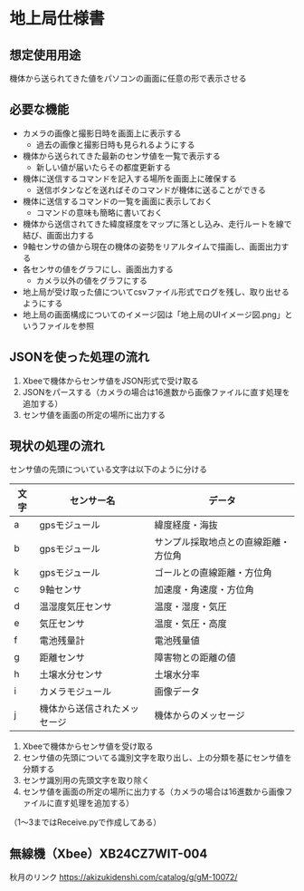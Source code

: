 # 地上局仕様書

## 想定使用用途

機体から送られてきた値をパソコンの画面に任意の形で表示させる

## 必要な機能

- カメラの画像と撮影日時を画面上に表示する
  - 過去の画像と撮影日時も見られるようにする
- 機体から送られてきた最新のセンサ値を一覧で表示する
  - 新しい値が届いたらその都度更新する
- 機体に送信するコマンドを記入する場所を画面上に確保する
  - 送信ボタンなどを送ればそのコマンドが機体に送ることができる
- 機体に送信するコマンドの一覧を画面に表示しておく
  - コマンドの意味も簡略に書いておく
- 機体から送信されてきた緯度経度をマップに落とし込み、走行ルートを線で結び、画面出力する
- 9軸センサの値から現在の機体の姿勢をリアルタイムで描画し、画面出力する
- 各センサの値をグラフにし、画面出力する
  - カメラ以外の値をグラフにする
- 地上局が受け取った値についてcsvファイル形式でログを残し、取り出せるようにする
- 地上局の画面構成についてのイメージ図は「地上局のUIイメージ図.png」というファイルを参照

## JSONを使った処理の流れ

1. Xbeeで機体からセンサ値をJSON形式で受け取る
1. JSONをパースする（カメラの場合は16進数から画像ファイルに直す処理を追加する）
1. センサ値を画面の所定の場所に出力する

## 現状の処理の流れ

センサ値の先頭についている文字は以下のように分ける

| 文字 | センサー名 | データ |
| --- | --- | --- |
| a | gpsモジュール | 緯度経度・海抜 |
| b | gpsモジュール | サンプル採取地点との直線距離・方位角 |
| k | gpsモジュール | ゴールとの直線距離・方位角 |
| c | 9軸センサ | 加速度・角速度・方位角 |
| d | 温湿度気圧センサ | 温度・湿度・気圧 |
| e | 気圧センサ | 温度・気圧・高度 |
| f | 電池残量計 | 電池残量値 |
| g | 距離センサ | 障害物との距離の値 |
| h | 土壌水分センサ | 土壌水分率 |
| i | カメラモジュール | 画像データ |
| j | 機体から送信されたメッセージ | 機体からのメッセージ |

1. Xbeeで機体からセンサ値を受け取る
1. センサ値の先頭についてる識別文字を取り出し、上の分類を基にセンサ値を分類する
1. センサ識別用の先頭文字を取り除く
1. センサ値を画面の所定の場所に出力する（カメラの場合は16進数から画像ファイルに直す処理を追加する）

（1～3まではReceive.pyで作成してある）

## 無線機（Xbee）XB24CZ7WIT-004

秋月のリンク
<https://akizukidenshi.com/catalog/g/gM-10072/>

